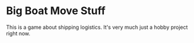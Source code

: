 # Big Boat Move Stuff

This is a game about shipping logistics. It's very much just a hobby project right now.

